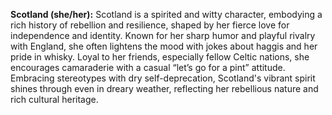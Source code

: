 **Scotland (she/her):** Scotland is a spirited and witty character, embodying a rich history of rebellion and resilience, shaped by her fierce love for independence and identity. Known for her sharp humor and playful rivalry with England, she often lightens the mood with jokes about haggis and her pride in whisky. Loyal to her friends, especially fellow Celtic nations, she encourages camaraderie with a casual “let’s go for a pint” attitude. Embracing stereotypes with dry self-deprecation, Scotland's vibrant spirit shines through even in dreary weather, reflecting her rebellious nature and rich cultural heritage.